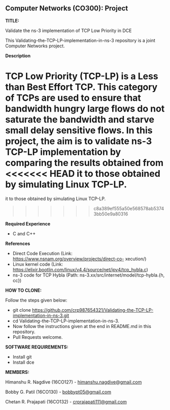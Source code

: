 ## Computer Networks (CO300): Project

**TITLE:**

Validate the ns-3 implementation of TCP Low Priority in DCE

This Validating-the-TCP-LP-implementation-in-ns-3 repository is a joint Computer Networks project.

**Description**

TCP Low Priority (TCP-LP) is a Less than Best Effort TCP. This category of TCPs are used to ensure
that bandwidth hungry large flows do not saturate the bandwidth and starve small delay sensitive flows.
In this project, the aim is to validate ns-3 TCP-LP implementation by comparing the results obtained from 
<<<<<<< HEAD
it to those obtained by simulating Linux TCP-LP.  
=======
it to those obtained by simulating Linux TCP-LP. 
>>>>>>> c8a389ef555a50e568578ab53743bb50e9a80316

**Required Experience**

- C and C++

**References**

- Direct Code Execution (Link: https://www.nsnam.org/overview/projects/direct-co- xecution/​) 
- Linux kernel code (Link: https://elixir.bootlin.com/linux/v4.4/source/net/ipv4/tcp_hybla.c​)
- ns-3 code for TCP Hybla (Path: ns-3.xx/src/internet/model/tcp-hybla.{h, cc}) 

**HOW TO CLONE:**

Follow the steps given below: 
- git clone https://github.com/crp987654321/Validating-the-TCP-LP-implementation-in-ns-3.git 
- cd Validating-the-TCP-LP-implementation-in-ns-3.
- Now follow the instructions given at the end in README.md in this repository.
- Pull Requests welcome.

**SOFTWARE REQUIREMENTS:**

- Install git
- Install dce

**MEMBERS:**

Himanshu R. Nagdive (16CO127) - <himanshu.nagdive@gmail.com>

Bobby G. Patil (16CO130) - <bobbypt05@gmail.com>

Chetan R. Prajapati (16CO132) - <crprajapati111@gmail.com>

